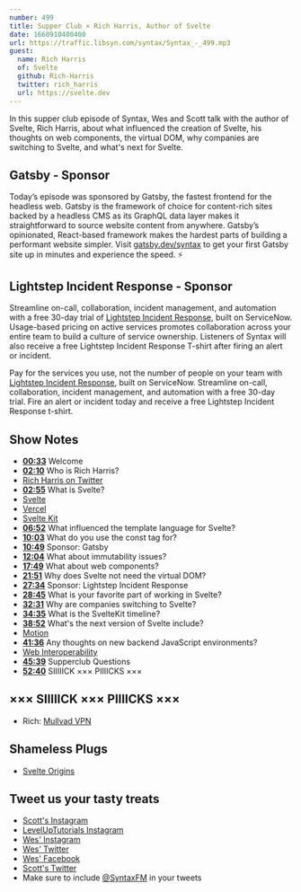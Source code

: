 ```yaml
---
number: 499
title: Supper Club × Rich Harris, Author of Svelte
date: 1660910400400
url: https://traffic.libsyn.com/syntax/Syntax_-_499.mp3
guest:
  name: Rich Harris
  of: Svelte
  github: Rich-Harris
  twitter: rich_harris
  url: https://svelte.dev
---
```


In this supper club episode of Syntax, Wes and Scott talk with the author of Svelte, Rich Harris, about what influenced the creation of Svelte, his thoughts on web components, the virtual DOM, why companies are switching to Svelte, and what's next for Svelte.

## Gatsby - Sponsor

Today’s episode was sponsored by Gatsby, the fastest frontend for the headless web. Gatsby is the framework of choice for content-rich sites backed by a headless CMS as its GraphQL data layer makes it straightforward to source website content from anywhere. Gatsby’s opinionated, React-based framework makes the hardest parts of building a performant website simpler. Visit [gatsby.dev/syntax](https://gatsby.dev/syntax) to get your first Gatsby site up in minutes and experience the speed. ⚡️

## Lightstep Incident Response - Sponsor

Streamline on-call, collaboration, incident management, and automation with a free 30-day trial of [Lightstep Incident Response](http://lightstep.com/syntax), built on ServiceNow. Usage-based pricing on active services promotes collaboration across your entire team to build a culture of service ownership. Listeners of Syntax will also receive a free Lightstep Incident Response T-shirt after firing an alert or incident.

Pay for the services you use, not the number of people on your team with [Lightstep Incident Response](http://lightstep.com/syntax), built on ServiceNow. Streamline on-call, collaboration, incident management, and automation with a free 30-day trial. Fire an alert or incident today and receive a free Lightstep Incident Response t-shirt.

## Show Notes

- **[00:33](#t=00:33)** Welcome
- **[02:10](#t=02:10)** Who is Rich Harris?
- [Rich Harris on Twitter](https://twitter.com/rich_harris)
- **[02:55](#t=02:55)** What is Svelte?
- [Svelte](https://svelte.dev)
- [Vercel](https://vercel.com)
- [Svelte Kit](https://kit.svelte.dev)
- **[06:52](#t=06:52)** What influenced the template language for Svelte?
- **[10:03](#t=10:03)** What do you use the const tag for?
- **[10:49](#t=10:49)** Sponsor: Gatsby
- **[12:04](#t=12:04)** What about immutability issues?
- **[17:49](#t=17:49)** What about web components?
- **[21:51](#t=21:51)** Why does Svelte not need the virtual DOM?
- **[27:34](#t=27:34)** Sponsor: Lightstep Incident Response
- **[28:45](#t=28:45)** What is your favorite part of working in Svelte?
- **[32:31](#t=32:31)** Why are companies switching to Svelte?
- **[34:35](#t=34:35)** What is the SvelteKit timeline?
- **[38:52](#t=38:52)** What's the next version of Svelte include?
- [Motion](https://motion.dev)
- **[41:36](#t=41:36)** Any thoughts on new backend JavaScript environments?
- [Web Interoperability](https://en.wikipedia.org/wiki/Web_interoperability)
- **[45:39](#t=45:39)** Supperclub Questions
- **[52:40](#t=52:40)** SIIIIICK ××× PIIIICKS ×××

## ××× SIIIIICK ××× PIIIICKS ×××

- Rich: [Mullvad VPN](https://mullvad.net)

## Shameless Plugs

- [Svelte Origins](https://www.youtube.com/watch?v=kMlkCYL9qo0)

## Tweet us your tasty treats

- [Scott's Instagram](https://www.instagram.com/stolinski/)
- [LevelUpTutorials Instagram](https://www.instagram.com/LevelUpTutorials/)
- [Wes' Instagram](https://www.instagram.com/wesbos/)
- [Wes' Twitter](https://twitter.com/wesbos)
- [Wes' Facebook](https://www.facebook.com/wesbos.developer)
- [Scott's Twitter](https://twitter.com/stolinski)
- Make sure to include [@SyntaxFM](https://twitter.com/SyntaxFM) in your tweets

